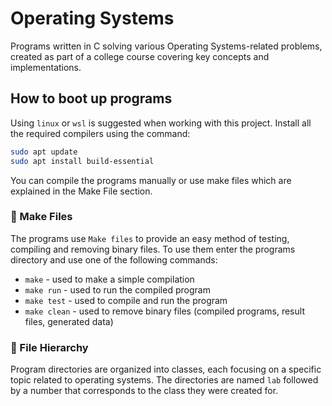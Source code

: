 # Operating Systems

Programs written in C solving various Operating Systems-related problems, created as part of a college course covering key concepts and implementations.

## How to boot up programs

Using ``linux`` or ``wsl`` is suggested when working with this project. Install all the required compilers using the command:
```bash
sudo apt update  
sudo apt install build-essential 
```
You can compile the programs manually or use make files which are explained in the Make File section.

### 📄 Make Files
The programs use ``Make files`` to provide an easy method of testing, compiling and removing binary files. To use them enter the programs directory and use one of the following commands:
- ``make`` - used to make a simple compilation
- ``make run`` - used to run the compiled program
- ``make test`` - used to compile and run the program
- ``make clean`` - used to remove binary files (compiled programs, result files, generated data)

### 📂 File Hierarchy
Program directories are organized into classes, each focusing on a specific topic related to operating systems. The directories are named ``lab`` followed by a number that corresponds to the class they were created for.
